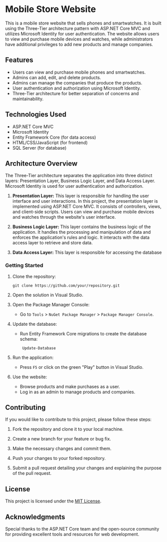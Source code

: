 # Mobile Store Website

This is a mobile store website that sells phones and smartwatches. It is built using the Three-Tier architecture pattern with ASP.NET Core MVC and utilizes Microsoft Identity for user authentication. The website allows users to view and purchase mobile devices and watches, while administrators have additional privileges to add new products and manage companies.

## Features

- Users can view and purchase mobile phones and smartwatches.
- Admins can add, edit, and delete products.
- Admins can manage the companies that produce the products.
- User authentication and authorization using Microsoft Identity.
- Three-Tier architecture for better separation of concerns and maintainability.

## Technologies Used

- ASP.NET Core MVC
- Microsoft Identity
- Entity Framework Core (for data access)
- HTML/CSS/JavaScript (for frontend)
- SQL Server (for database)


## Architecture Overview
The Three-Tier architecture separates the application into three distinct layers: Presentation Layer, Business Logic Layer, and Data Access Layer. Microsoft Identity is used for user authentication and authorization.

1. **Presentation Layer:** This layer is responsible for handling the user interface and user interactions. In this project, the presentation layer is implemented using ASP.NET Core MVC. It consists of controllers, views, and client-side scripts. Users can view and purchase mobile devices and watches through the website's user interface.

2. **Business Logic Layer:** This layer contains the business logic of the application. It handles the processing and manipulation of data and enforces the application's rules and logic. It interacts with the data access layer to retrieve and store data.

3. **Data Access Layer:** This layer is responsible for accessing the  database

### Getting Started

1. Clone the repository:
   ```
   git clone https://github.com/your/repository.git
   ```

2. Open the solution in Visual Studio.

3. Open the Package Manager Console:
   - Go to `Tools` > `NuGet Package Manager` > `Package Manager Console`.

4. Update the database:
   - Run Entity Framework Core migrations to create the database schema:
     ```
      Update-Database
     ```

5. Run the application:
   - Press `F5` or click on the green "Play" button in Visual Studio.

6. Use the website:
   - Browse products and make purchases as a user.
   - Log in as an admin to manage products and companies.

## Contributing
If you would like to contribute to this project, please follow these steps:

1. Fork the repository and clone it to your local machine.

2. Create a new branch for your feature or bug fix.

3. Make the necessary changes and commit them.

4. Push your changes to your forked repository.

5. Submit a pull request detailing your changes and explaining the purpose of the pull request.

## License

This project is licensed under the [MIT License](LICENSE).

## Acknowledgments

Special thanks to the ASP.NET Core team and the open-source community for providing excellent tools and resources for web development.
